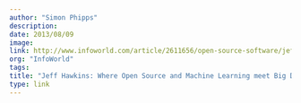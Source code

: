 ```yaml
---
author: "Simon Phipps"
description:
date: 2013/08/09
image:
link: http://www.infoworld.com/article/2611656/open-source-software/jeff-hawkins--where-open-source-and-machine-learning-meet-big-data.html
org: "InfoWorld"
tags:
title: "Jeff Hawkins: Where Open Source and Machine Learning meet Big Data"
type: link
---
```

